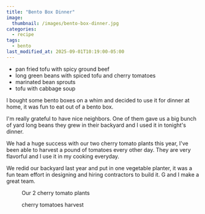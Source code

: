 ```yaml
---
title: "Bento Box Dinner"
image: 
  thumbnail: /images/bento-box-dinner.jpg
categories:
  - recipe
tags:
  - bento
last_modified_at: 2025-09-01T10:19:00-05:00
---
```


* pan fried tofu with spicy ground beef
* long green beans with spiced tofu and cherry tomatoes
* marinated bean sprouts 
* tofu with cabbage soup

I bought some bento boxes on a whim and decided to use it for dinner at home, it was fun to eat out of a bento box.

I'm really grateful to have nice neighbors. One of them gave us a big bunch of yard long beans they grew in their backyard and I used it in tonight's dinner.

We had a huge success with our two cherry tomato plants this year, I've been able to harvest a pound of tomatoes every other day. They are very flavorful and I use it in my cooking everyday. 

We redid our backyard last year and put in one vegetable planter, it was a fun team effort in designing and hiring contractors to build it. G and I make a great team.

<figure class="align-left">
  <a href="#"><img src="{{ '/images/tomato-plant.jpg' | absolute_url }}" alt=""></a>
  <figcaption>Our 2 cherry tomato plants</figcaption>
</figure> 

<figure class="align-left">
  <a href="#"><img src="{{ '/images/tomatoes.jpg' | absolute_url }}" alt=""></a>
  <figcaption>cherry tomatoes harvest</figcaption>
</figure> 